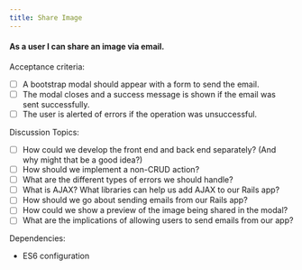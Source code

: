 ```yaml
---
title: Share Image
---
```


#### As a user I can share an image via email.

Acceptance criteria:
- [ ] A bootstrap modal should appear with a form to send the email.
- [ ] The modal closes and a success message is shown if the email was sent
  successfully.
- [ ] The user is alerted of errors if the operation was unsuccessful.

Discussion Topics:
- [ ] How could we develop the front end and back end separately? (And why
  might that be a good idea?)
- [ ] How should we implement a non-CRUD action?
- [ ] What are the different types of errors we should handle?
- [ ] What is AJAX? What libraries can help us add AJAX to our Rails app?
- [ ] How should we go about sending emails from our Rails app?
- [ ] How could we show a preview of the image being shared in the modal?
- [ ] What are the implications of allowing users to send emails from our app?

Dependencies:
- ES6 configuration
